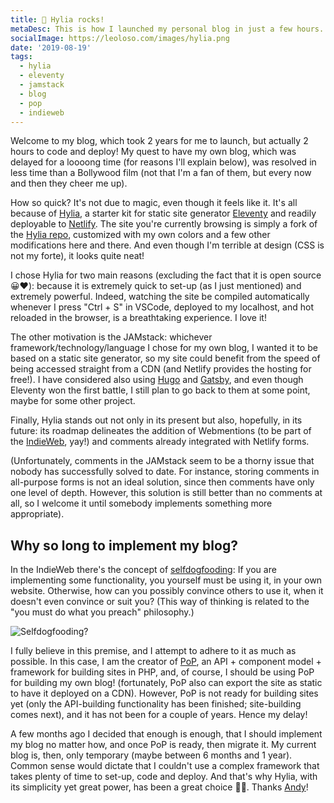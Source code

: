 ```yaml
---
title: 💋 Hylia rocks!
metaDesc: This is how I launched my personal blog in just a few hours...
socialImage: https://leoloso.com/images/hylia.png
date: '2019-08-19'
tags:
  - hylia
  - eleventy
  - jamstack
  - blog
  - pop
  - indieweb
---
```


Welcome to my blog, which took 2 years for me to launch, but actually 2 hours to code and deploy! My quest to have my own blog, which was delayed for a loooong time (for reasons I'll explain below), was resolved in less time than a Bollywood film (not that I'm a fan of them, but every now and then they cheer me up). 

How so quick? It's not due to magic, even though it feels like it. It's all because of [Hylia](https://hylia.website/), a starter kit for static site generator [Eleventy](https://11ty.io/) and readily deployable to [Netlify](https://netlify.com). The site you're currently browsing is simply a fork of the [Hylia repo](https://github.com/andybelldesign/hylia), customized with my own colors and a few other modifications here and there. And even though I'm terrible at design (CSS is not my forte), it looks quite neat!

I chose Hylia for two main reasons (excluding the fact that it is open source 😀❤️): because it is extremely quick to set-up (as I just mentioned) and extremely powerful. Indeed, watching the site be compiled automatically whenever I press "Ctrl + S" in VSCode, deployed to my localhost, and hot reloaded in the browser, is a breathtaking experience. I love it!

The other motivation is the JAMstack: whichever framework/technology/language I chose for my own blog, I wanted it to be based on a static site generator, so my site could benefit from the speed of being accessed straight from a CDN (and Netlify provides the hosting for free!). I have considered also using [Hugo](https://gohugo.io) and [Gatsby](https://www.gatsbyjs.org/), and even though Eleventy won the first battle, I still plan to go back to them at some point, maybe for some other project.

Finally, Hylia stands out not only in its present but also, hopefully, in its future: its roadmap delineates the addition of Webmentions (to be part of the [IndieWeb](https://indieweb.org/), yay!) and comments already integrated with Netlify forms. 

(Unfortunately, comments in the JAMstack seem to be a thorny issue that nobody has successfully solved to date. For instance, storing comments in all-purpose forms is not an ideal solution, since then comments have only one level of depth. However, this solution is still better than no comments at all, so I welcome it until somebody implements something more appropriate). 

## Why so long to implement my blog?

In the IndieWeb there's the concept of [selfdogfooding](https://indieweb.org/selfdogfood): If you are implementing some functionality, you yourself must be using it, in your own website. Otherwise, how can you possibly convince others to use it, when it doesn't even convince or suit you? (This way of thinking is related to the "you must do what you preach" philosophy.)

![Selfdogfooding?](/images/selfdogfooding-1024.jpg "Selfdogfooding? (Image by eddiemcfish - flickr.com/photos/eddiemcfish/860062709)")

I fully believe in this premise, and I attempt to adhere to it as much as possible. In this case, I am the creator of [PoP](https://github.com/leoloso/PoP), an API + component model + framework for building sites in PHP, and, of course, I should be using PoP for building my own blog! (fortunately, PoP also can export the site as static to have it deployed on a CDN). However, PoP is not ready for building sites yet (only the API-building functionality has been finished; site-building comes next), and it has not been for a couple of years. Hence my delay! 

A few months ago I decided that enough is enough, that I should implement my blog no matter how, and once PoP is ready, then migrate it. My current blog is, then, only temporary (maybe between 6 months and 1 year). Common sense would dictate that I couldn't use a complex framework that takes plenty of time to set-up, code and deploy. And that's why Hylia, with its simplicity yet great power, has been a great choice 🤘🏽. Thanks [Andy](https://twitter.com/andybelldesign)!